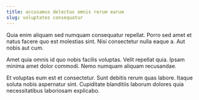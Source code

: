 ```yaml
---
title: accusamus delectus omnis rerum earum
slug: voluptates consequatur
---
```


Quia enim aliquam sed numquam consequatur repellat. Porro sed amet et natus facere quo est molestias sint. Nisi consectetur nulla eaque a. Aut nobis aut cum.

Amet quia omnis id quo nobis facilis voluptas. Velit repellat quia. Ipsam minima amet dolor commodi. Nemo numquam aliquam recusandae.

Et voluptas eum est et consectetur. Sunt debitis rerum quas labore. Itaque soluta nobis aspernatur sint. Cupiditate blanditiis laborum dolores quia necessitatibus laboriosam explicabo.
